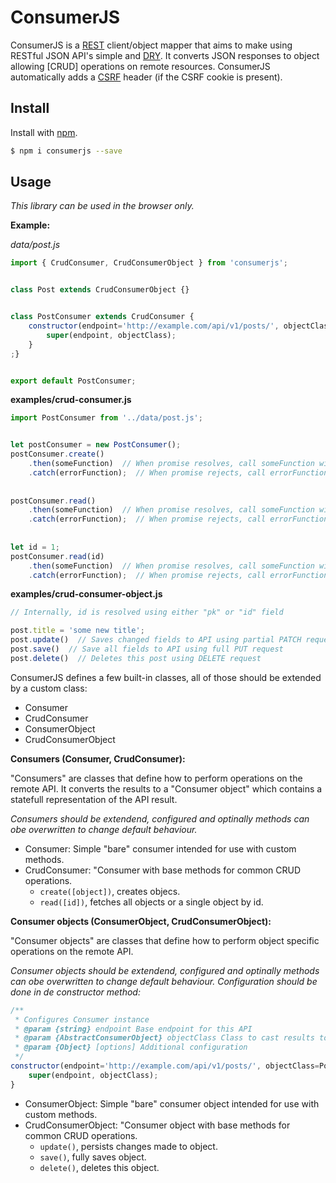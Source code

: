 # ConsumerJS

ConsumerJS is a [REST](https://en.wikipedia.org/wiki/Representational_state_transfer) client/object mapper that aims to make using RESTful JSON API's simple and [DRY](https://en.wikipedia.org/wiki/Don%27t_repeat_yourself). It converts JSON responses to object allowing [CRUD] operations on remote resources. ConsumerJS automatically adds a [CSRF](https://en.wikipedia.org/wiki/Cross-site_request_forgery) header (if the CSRF cookie is present).

## Install

Install with [npm](https://www.npmjs.com/).

```sh
$ npm i consumerjs --save
```

## Usage

*This library can be used in the browser only.*

**Example:**

*data/post.js*
```js
import { CrudConsumer, CrudConsumerObject } from 'consumerjs';


class Post extends CrudConsumerObject {}


class PostConsumer extends CrudConsumer {
    constructor(endpoint='http://example.com/api/v1/posts/', objectClass=Post) {
        super(endpoint, objectClass);
    }
;}


export default PostConsumer;
```


**examples/crud-consumer.js**
```js
import PostConsumer from '../data/post.js';


let postConsumer = new PostConsumer();
postConsumer.create()
    .then(someFunction)  // When promise resolves, call someFunction with new Post object
    .catch(errorFunction);  // When promise rejects, call errorFunction
    
    
postConsumer.read()
    .then(someFunction)  // When promise resolves, call someFunction with all resolved Post objects
    .catch(errorFunction);  // When promise rejects, call errorFunction
    
    
let id = 1;
postConsumer.read(id)
    .then(someFunction)  // When promise resolves, call someFunction with resolved Post (with id 1)
    .catch(errorFunction);  // When promise rejects, call errorFunction
```


**examples/crud-consumer-object.js**
```js
// Internally, id is resolved using either "pk" or "id" field

post.title = 'some new title';
post.update()  // Saves changed fields to API using partial PATCH request
post.save()  // Save all fields to API using full PUT request
post.delete()  // Deletes this post using DELETE request
```

ConsumerJS defines a few built-in classes, all of those should be extended by a custom class:

- Consumer
- CrudConsumer
- ConsumerObject
- CrudConsumerObject

**Consumers (Consumer, CrudConsumer):**

"Consumers" are classes that define how to perform operations on the remote API. It converts the results to a "Consumer object" which contains a statefull representation of the API result.

*Consumers should be extendend, configured and optinally methods can obe overwritten to change default behaviour.*

- Consumer: Simple "bare" consumer intended for use with custom methods.
- CrudConsumer: "Consumer with base methods for common CRUD operations.
    - `create([object])`, creates objecs.
    - `read([id])`, fetches all objects or a single object by id.

**Consumer objects (ConsumerObject, CrudConsumerObject):**

"Consumer objects" are classes that define how to perform object specific operations on the remote API.

*Consumer objects should be extendend, configured and optinally methods can obe overwritten to change default behaviour. Configuration should be done in de constructor method:*

```js
/**
 * Configures Consumer instance
 * @param {string} endpoint Base endpoint for this API
 * @param {AbstractConsumerObject} objectClass Class to cast results to
 * @param {Object} [options] Additional configuration
 */
constructor(endpoint='http://example.com/api/v1/posts/', objectClass=Post, options=null) {
    super(endpoint, objectClass);
}
```

- ConsumerObject: Simple "bare" consumer object intended for use with custom methods.
- CrudConsumerObject: "Consumer object with base methods for common CRUD operations.
    - `update()`, persists changes made to object.
    - `save()`, fully saves object.
    - `delete()`, deletes this object.
